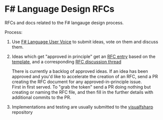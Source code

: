 F# Language Design RFCs 
=================

RFCs and docs related to the F# langauge design process.

Process:

1. Use [F# Language User Voice](http://fslang.uservoice.com) to submit ideas, vote on them and discuss them.

2. Ideas which get "approved in principle" get an [RFC entry](https://github.com/fsharp/FSharpLangDesign/tree/master/RFCs) based on the [template](https://github.com/fsharp/FSharpLangDesign/blob/master/RFC_template.md), and a corresponding [RFC discussion thread](https://github.com/fsharp/FSharpLangDesign/issues)

   There is currently a backlog of approved ideas. If an idea has been approved and you'd 
   like to accelerate the creation of an RFC,  send a PR creating the RFC document for any approved-in-principle issue.  
   First in first served.  To "grab the token" send a PR doing nothing but creating or naming the RFC file, and 
   then fill in the further details with additional commits to the PR.

3. Implementations and testing are usually submitted to the [visualfsharp](https://github.com/Microsoft/visualfsharp/pulls) repository

